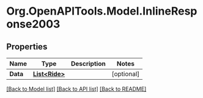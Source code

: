 # Org.OpenAPITools.Model.InlineResponse2003
## Properties

Name | Type | Description | Notes
------------ | ------------- | ------------- | -------------
**Data** | [**List&lt;Ride&gt;**](Ride.md) |  | [optional] 

[[Back to Model list]](../README.md#documentation-for-models) [[Back to API list]](../README.md#documentation-for-api-endpoints) [[Back to README]](../README.md)

